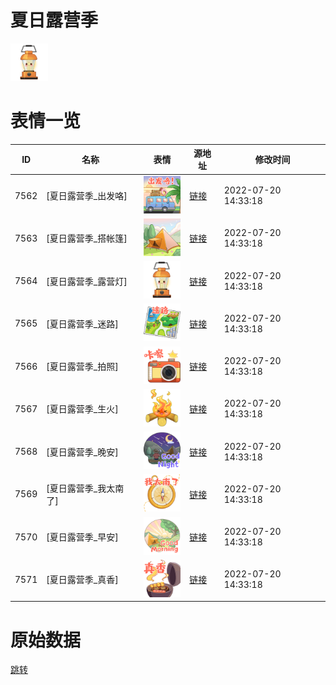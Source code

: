 # 夏日露营季

<img src="./cover.png" height="60" alt="cover" />

# 表情一览

|ID|名称|表情|源地址|修改时间|
|----|----|----|----|----|
|7562|[夏日露营季_出发咯]|<img src="./pic/007562_%5B夏日露营季_出发咯%5D.png" height="60" alt="出发咯"/>|[链接](http://i0.hdslb.com/bfs/emote/7955695ceec4a16e4de88f487bf1e9e332f349b8.png)|2022-07-20 14:33:18|
|7563|[夏日露营季_搭帐篷]|<img src="./pic/007563_%5B夏日露营季_搭帐篷%5D.png" height="60" alt="搭帐篷"/>|[链接](http://i0.hdslb.com/bfs/emote/3c457b401b6e70c50ca6a75f56ec517a53146a3c.png)|2022-07-20 14:33:18|
|7564|[夏日露营季_露营灯]|<img src="./pic/007564_%5B夏日露营季_露营灯%5D.png" height="60" alt="露营灯"/>|[链接](http://i0.hdslb.com/bfs/emote/290be1e8df1c9ea15573bd862799076ccd5c2f37.png)|2022-07-20 14:33:18|
|7565|[夏日露营季_迷路]|<img src="./pic/007565_%5B夏日露营季_迷路%5D.png" height="60" alt="迷路"/>|[链接](http://i0.hdslb.com/bfs/emote/95761f3ee81847e177375d2c83f14bf63ddb82fd.png)|2022-07-20 14:33:18|
|7566|[夏日露营季_拍照]|<img src="./pic/007566_%5B夏日露营季_拍照%5D.png" height="60" alt="拍照"/>|[链接](http://i0.hdslb.com/bfs/emote/2a901dfb711087af16bb8d3f216395e8c502003a.png)|2022-07-20 14:33:18|
|7567|[夏日露营季_生火]|<img src="./pic/007567_%5B夏日露营季_生火%5D.png" height="60" alt="生火"/>|[链接](http://i0.hdslb.com/bfs/emote/623c2a1ac2989874a6ba58bdf18b469e11b09352.png)|2022-07-20 14:33:18|
|7568|[夏日露营季_晚安]|<img src="./pic/007568_%5B夏日露营季_晚安%5D.png" height="60" alt="晚安"/>|[链接](http://i0.hdslb.com/bfs/emote/5d26ee332bca4a606eba87269e1dd2b8876e0a12.png)|2022-07-20 14:33:18|
|7569|[夏日露营季_我太南了]|<img src="./pic/007569_%5B夏日露营季_我太南了%5D.png" height="60" alt="我太南了"/>|[链接](http://i0.hdslb.com/bfs/emote/1ac5f9913c61a9f9364fa10099fa999dbfe422f4.png)|2022-07-20 14:33:18|
|7570|[夏日露营季_早安]|<img src="./pic/007570_%5B夏日露营季_早安%5D.png" height="60" alt="早安"/>|[链接](http://i0.hdslb.com/bfs/emote/968e800c3e35b514f95674cc23039de3eace7011.png)|2022-07-20 14:33:18|
|7571|[夏日露营季_真香]|<img src="./pic/007571_%5B夏日露营季_真香%5D.png" height="60" alt="真香"/>|[链接](http://i0.hdslb.com/bfs/emote/5c3720a47cc6de79f5e37130114cd8803166823a.png)|2022-07-20 14:33:18|

# 原始数据

[跳转](./raw.json)

